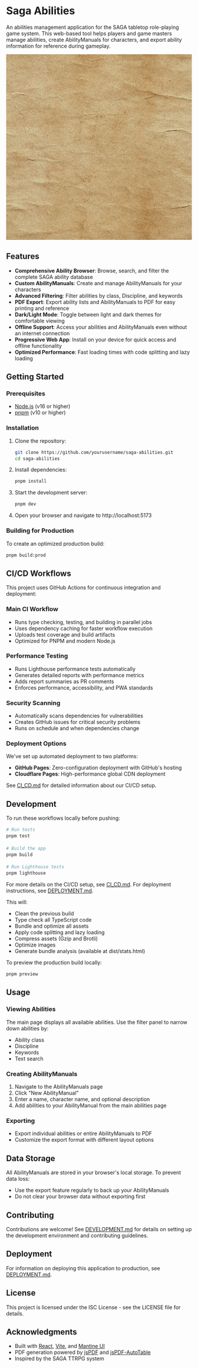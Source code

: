 # Saga Abilities

An abilities management application for the SAGA tabletop role-playing game system. This web-based tool helps players and game masters manage abilities, create AbilityManuals for characters, and export ability information for reference during gameplay.

![Saga Abilities App](./public/assets/img/parchment1.png)

## Features

- **Comprehensive Ability Browser**: Browse, search, and filter the complete SAGA ability database
- **Custom AbilityManuals**: Create and manage AbilityManuals for your characters
- **Advanced Filtering**: Filter abilities by class, Discipline, and keywords
- **PDF Export**: Export ability lists and AbilityManuals to PDF for easy printing and reference
- **Dark/Light Mode**: Toggle between light and dark themes for comfortable viewing
- **Offline Support**: Access your abilities and AbilityManuals even without an internet connection
- **Progressive Web App**: Install on your device for quick access and offline functionality
- **Optimized Performance**: Fast loading times with code splitting and lazy loading

## Getting Started

### Prerequisites

- [Node.js](https://nodejs.org/) (v16 or higher)
- [pnpm](https://pnpm.io/) (v10 or higher)

### Installation

1. Clone the repository:
   ```bash
   git clone https://github.com/yourusername/saga-abilities.git
   cd saga-abilities
   ```

2. Install dependencies:
   ```bash
   pnpm install
   ```

3. Start the development server:
   ```bash
   pnpm dev
   ```

4. Open your browser and navigate to http://localhost:5173

### Building for Production

To create an optimized production build:

```bash
pnpm build:prod
```

## CI/CD Workflows

This project uses GitHub Actions for continuous integration and deployment:

### Main CI Workflow

- Runs type checking, testing, and building in parallel jobs
- Uses dependency caching for faster workflow execution
- Uploads test coverage and build artifacts
- Optimized for PNPM and modern Node.js

### Performance Testing

- Runs Lighthouse performance tests automatically
- Generates detailed reports with performance metrics
- Adds report summaries as PR comments
- Enforces performance, accessibility, and PWA standards

### Security Scanning

- Automatically scans dependencies for vulnerabilities
- Creates GitHub issues for critical security problems
- Runs on schedule and when dependencies change

### Deployment Options

We've set up automated deployment to two platforms:

- **GitHub Pages**: Zero-configuration deployment with GitHub's hosting
- **Cloudflare Pages**: High-performance global CDN deployment

See [CI_CD.md](./CI_CD.md) for detailed information about our CI/CD setup.

## Development

To run these workflows locally before pushing:

```bash
# Run tests
pnpm test

# Build the app
pnpm build

# Run Lighthouse tests
pnpm lighthouse
```

For more details on the CI/CD setup, see [CI_CD.md](CI_CD.md).
For deployment instructions, see [DEPLOYMENT.md](DEPLOYMENT.md).

This will:
- Clean the previous build
- Type check all TypeScript code
- Bundle and optimize all assets
- Apply code splitting and lazy loading
- Compress assets (Gzip and Brotli)
- Optimize images
- Generate bundle analysis (available at dist/stats.html)

To preview the production build locally:

```bash
pnpm preview
```

## Usage

### Viewing Abilities

The main page displays all available abilities. Use the filter panel to narrow down abilities by:
- Ability class
- Discipline
- Keywords
- Text search

### Creating AbilityManuals

1. Navigate to the AbilityManuals page
2. Click "New AbilityManual"
3. Enter a name, character name, and optional description
4. Add abilities to your AbilityManual from the main abilities page

### Exporting

- Export individual abilities or entire AbilityManuals to PDF
- Customize the export format with different layout options

## Data Storage

All AbilityManuals are stored in your browser's local storage. To prevent data loss:
- Use the export feature regularly to back up your AbilityManuals
- Do not clear your browser data without exporting first

## Contributing

Contributions are welcome! See [DEVELOPMENT.md](./DEVELOPMENT.md) for details on setting up the development environment and contributing guidelines.

## Deployment

For information on deploying this application to production, see [DEPLOYMENT.md](./DEPLOYMENT.md).

## License

This project is licensed under the ISC License - see the LICENSE file for details.

## Acknowledgments

- Built with [React](https://reactjs.org/), [Vite](https://vitejs.dev/), and [Mantine UI](https://mantine.dev/)
- PDF generation powered by [jsPDF](https://parall.ax/products/jspdf) and [jsPDF-AutoTable](https://github.com/simonbengtsson/jsPDF-AutoTable)
- Inspired by the SAGA TTRPG system
